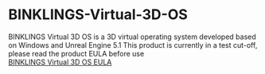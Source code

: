 # BINKLINGS-Virtual-3D-OS
BINKLINGS Virtual 3D OS is a 3D virtual operating system developed based on Windows and Unreal Engine 5.1
This product is currently in a test cut-off, please read the product EULA before use
</br>[BINKLINGS Virtual 3D OS EULA](EULA.txt)
##
